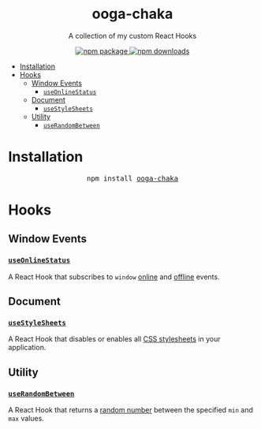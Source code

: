 <div align="center">
<br />
<br />
<h1>ooga-chaka</h1>
<p>A collection of my custom React Hooks</p>
<a href="https://www.npmjs.com/package/ooga-chaka">
<img src="https://img.shields.io/npm/v/ooga-chaka" alt="npm package" />
</a>
<a href="https://www.npmjs.com/package/ooga-chaka">
<img src="https://img.shields.io/npm/dt/ooga-chaka" alt="npm downloads" />
</a>
</div>

- [Installation](#installation)
- [Hooks](#hooks)
	- [Window Events](#window-events)
		- [`useOnlineStatus`](#useonlinestatus)
	- [Document](#document)
		- [`useStyleSheets`](#usestylesheets)
	- [Utility](#utility)
		- [`useRandomBetween`](#userandombetween)

# Installation

<pre align="center">npm install <a href="https://www.npmjs.com/package/ooga-chaka">ooga-chaka</a></pre>

# Hooks

## Window Events

### [`useOnlineStatus`](https://github.com/heystevegray/ooga-chaka/blob/master/src/docs/useOnlineStatus.md)

A React Hook that subscribes to `window` [online](https://developer.mozilla.org/en-US/docs/Web/API/Window/online_event) and [offline](https://developer.mozilla.org/en-US/docs/Web/API/Window/offline_event) events.

## Document

### [`useStyleSheets`](https://github.com/heystevegray/ooga-chaka/blob/master/src/docs/useStyleSheets.md)

A React Hook that disables or enables all [CSS stylesheets](https://developer.mozilla.org/en-US/docs/Web/API/CSSStyleSheet) in your application.

## Utility

### [`useRandomBetween`](https://github.com/heystevegray/ooga-chaka/blob/master/src/docs/useRandomBetween.md)

A React Hook that returns a [random number](https://developer.mozilla.org/en-US/docs/Web/JavaScript/Reference/Global_Objects/Math/random) between the specified `min` and `max` values.
